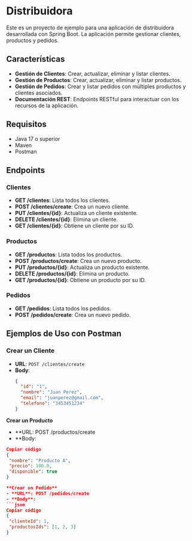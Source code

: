 # Distribuidora

Este es un proyecto de ejemplo para una aplicación de distribuidora desarrollada con Spring Boot. La aplicación permite gestionar clientes, productos y pedidos.

## Características

- **Gestión de Clientes**: Crear, actualizar, eliminar y listar clientes.
- **Gestión de Productos**: Crear, actualizar, eliminar y listar productos.
- **Gestión de Pedidos**: Crear y listar pedidos con múltiples productos y clientes asociados.
- **Documentación REST**: Endpoints RESTful para interactuar con los recursos de la aplicación.

## Requisitos

- Java 17 o superior
- Maven
- Postman

## Endpoints
### Clientes
- **GET /clientes**: Lista todos los clientes.
- **POST /clientes/create**: Crea un nuevo cliente.
- **PUT /clientes/{id}**: Actualiza un cliente existente.
- **DELETE /clientes/{id}**: Elimina un cliente.
- **GET /clientes/{id}**: Obtiene un cliente por su ID.

### Productos
- **GET /productos**: Lista todos los productos.
- **POST /productos/create**: Crea un nuevo producto.
- **PUT /productos/{id}**: Actualiza un producto existente.
- **DELETE /productos/{id}**: Elimina un producto.
- **GET /productos/{id}**: Obtiene un producto por su ID.

### Pedidos
- **GET /pedidos**: Lista todos los pedidos.
- **POST /pedidos/create**: Crea un nuevo pedido.

## Ejemplos de Uso con Postman

### Crear un Cliente

- **URL**: `POST /clientes/create`
- **Body**:
  ```json
  {
    "id": "1",
    "nombre": "Juan Perez",
    "email": "juanperez@gmail.com",
    "telefono": "3453451234"
  }

**Crear un Producto**
- **URL: POST /productos/create
- **Body:
 ```json
Copiar código
{
  "nombre": "Producto A",
  "precio": 100.0,
  "disponible": true
}

**Crear un Pedido**
- **URL**: POST /pedidos/create
- **Body**:
```json
Copiar código
{
  "clienteId": 1,
  "productosIds": [1, 2, 3]
}
